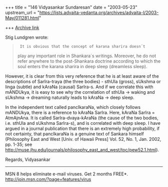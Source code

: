 +++
title = "146 Vidyasankar Sundaresan"
date = "2003-05-23"
upstream_url = "https://lists.advaita-vedanta.org/archives/advaita-l/2003-May/011281.html"

+++
[Archive link](https://lists.advaita-vedanta.org/archives/advaita-l/2003-May/011281.html)


Stig Lundgren wrote:

>      It is obvious that the concept of karana sharira doesn´t
>play any important role in Shankara´s writings. Moreover, he do
>not refer anywhere to the post-Shankara doctrine according to
>which the soul enters the karana sharira in deep sleep (dreamless
>sleep).

However, it is clear from this very reference that he is at least aware of 
the descriptions of SarIra-traya (the three bodies) - sthUla (gross), 
sUkshma or linga (subtle) and kAraNa (causal) SarIra-s. And if we correlate 
this with mANDUkya, it is easy to see why the correlation of sthUla -> 
waking and sUkshma -> dreaming naturally leads to kAraNa -> deep sleep.

In the independent text called pancIkaraNa, which closely follows mANDUkya, 
there is a reference to kAraNa SarIra. Here, kAraNa SarIra = AtmAjnAna. It 
is called SarIra-dvaya-kAraNa (the cause of the two bodies, i.e. sthUla and 
sUkshma SarIra-s), and is correlated with deep sleep. I have argued in a 
journal publication that there is an extremely high probability, if not 
certainty, that pancIkaraNa is a genuine text of Sankara himself (Philosophy 
East and West [Univ. of Hawaii Press] Vol. 52, No. 1, Jan. 2002, pp. 1-35; 
see http://muse.jhu.edu/journals/philosophy_east_and_west/toc/pew52.1.html).

Regards,
Vidyasankar

_________________________________________________________________
MSN 8 helps eliminate e-mail viruses. Get 2 months FREE*.  
http://join.msn.com/?page=features/virus

